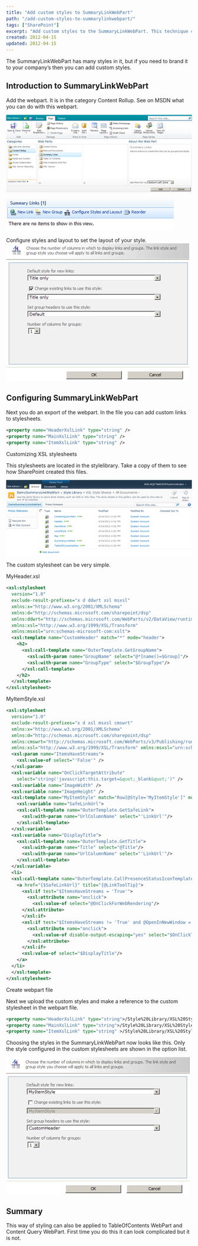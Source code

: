 ```yaml
---
title: "Add custom styles to SummaryLinkWebPart"
path: "/add-custom-styles-to-summarylinkwebpart/"
tags: ["SharePoint"]
excerpt: "Add custom styles to the SummaryLinkWebPart. This technique can also be applied to the TableOfContents WebPart and the Content Query WebPart"
created: 2012-04-15
updated: 2012-04-15
---
```


The SummaryLinkWebPart has many styles in it, but if you need to brand it to your company’s then you can add custom styles.

## Introduction to SummaryLinkWebPart

Add the webpart. It is in the category Content Rollup. See on MSDN what you can do with this webpart.

![Add SummaryLinkWebPart](./image5.png)

![Clean SummaryLinkWebParts](./image11.png)

Configure styles and layout to set the layout of your style.
![Default styles in SummaryLinkWebPart](./clip_image0051.png)

## Configuring SummaryLinkWebPart

Next you do an export of the webpart. In the file you can add custom links to stylesheets.

```xml
<property name="HeaderXslLink" type="string" />
<property name="MainXslLink" type="string" />
<property name="ItemXslLink" type="string" />
```

Customizing XSL stylesheets

This stylesheets are located in the stylelibrary. Take a copy of them to see how SharePoint created this files.

![SharePoint Style Library](./image4.png)

The custom stylesheet can be very simple.

MyHeader.xsl

```xml
<xsl:stylesheet
  version="1.0"
  exclude-result-prefixes="x d ddwrt xsl msxsl"
  xmlns:x="http://www.w3.org/2001/XMLSchema"
  xmlns:d="http://schemas.microsoft.com/sharepoint/dsp"
  xmlns:ddwrt="http://schemas.microsoft.com/WebParts/v2/DataView/runtime"
  xmlns:xsl="http://www.w3.org/1999/XSL/Transform"
  xmlns:msxsl="urn:schemas-microsoft-com:xslt">
  <xsl:template name="CustomHeader" match="*" mode="header">
    <h2>
      <xsl:call-template name="OuterTemplate.GetGroupName">
        <xsl:with-param name="GroupName" select="@*[name()=$Group]"/>
        <xsl:with-param name="GroupType" select="$GroupType"/>
      </xsl:call-template>
    </h2>
  </xsl:template>
</xsl:stylesheet>
```

MyItemStyle.xsl

```xml
<xsl:stylesheet
  version="1.0"
  exclude-result-prefixes="x d xsl msxsl cmswrt"
  xmlns:x="http://www.w3.org/2001/XMLSchema"
  xmlns:d="http://schemas.microsoft.com/sharepoint/dsp"
  xmlns:cmswrt="http://schemas.microsoft.com/WebParts/v3/Publishing/runtime"
  xmlns:xsl="http://www.w3.org/1999/XSL/Transform" xmlns:msxsl="urn:schemas-microsoft-com:xslt">
  <xsl:param name="ItemsHaveStreams">
    <xsl:value-of select="'False'" />
  </xsl:param>
  <xsl:variable name="OnClickTargetAttribute" 
    select="string('javascript:this.target=&quot;_blank&quot;')" />
  <xsl:variable name="ImageWidth" />
  <xsl:variable name="ImageHeight" />
  <xsl:template name="MyItemStyle" match="Row[@Style='MyItemStyle']" mode="itemstyle">
    <xsl:variable name="SafeLinkUrl">
    <xsl:call-template name="OuterTemplate.GetSafeLink">
      <xsl:with-param name="UrlColumnName" select="'LinkUrl'"/>
    </xsl:call-template>
  </xsl:variable>
  <xsl:variable name="DisplayTitle">
    <xsl:call-template name="OuterTemplate.GetTitle">
      <xsl:with-param name="Title" select="@Title"/>
      <xsl:with-param name="UrlColumnName" select="'LinkUrl'"/>
    </xsl:call-template>
  </xsl:variable>
  <li>
  <xsl:call-template name="OuterTemplate.CallPresenceStatusIconTemplate"/>
    <a href="{$SafeLinkUrl}" title="{@LinkToolTip}">
      <xsl:if test="$ItemsHaveStreams = 'True'">
        <xsl:attribute name="onclick">
          <xsl:value-of select="@OnClickForWebRendering"/>
      </xsl:attribute>
      </xsl:if>
      <xsl:if test="$ItemsHaveStreams != 'True' and @OpenInNewWindow = 'True'">
        <xsl:attribute name="onclick">
          <xsl:value-of disable-output-escaping="yes" select="$OnClickTargetAttribute"/>
        </xsl:attribute>
      </xsl:if>
      <xsl:value-of select="$DisplayTitle"/>
    </a>
  </li>
  </xsl:template>
</xsl:stylesheet>
```

Create webpart file

Next we upload the custom styles and make a reference to the custom stylesheet in the webpart file.

```xml
<property name="HeaderXslLink" type="string">/Style%20Library/XSL%20Style%20Sheets/MyHeader.xsl</property>
<property name="MainXslLink" type="string">/Style%20Library/XSL%20Style%20Sheets/MySummaryLinkMain.xsl</property>
<property name="ItemXslLink" type="string" >/Style%20Library/XSL%20Style%20Sheets/MyItemStyle.xsl</property>
```

Choosing the styles in the SummaryLinkWebPart now looks like this. Only the style configured in the custom stylesheets are shown in the option list.

![Select custom style](./clip_image0012.png)

## Summary

This way of styling can also be applied to TableOfContents WebPart and Content Query WebPart. First time you do this it can look complicated but it is not.
